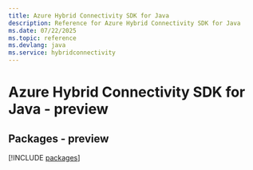 ```yaml
---
title: Azure Hybrid Connectivity SDK for Java
description: Reference for Azure Hybrid Connectivity SDK for Java
ms.date: 07/22/2025
ms.topic: reference
ms.devlang: java
ms.service: hybridconnectivity
---
```

# Azure Hybrid Connectivity SDK for Java - preview
## Packages - preview
[!INCLUDE [packages](hybrid-connectivity-index.md)]